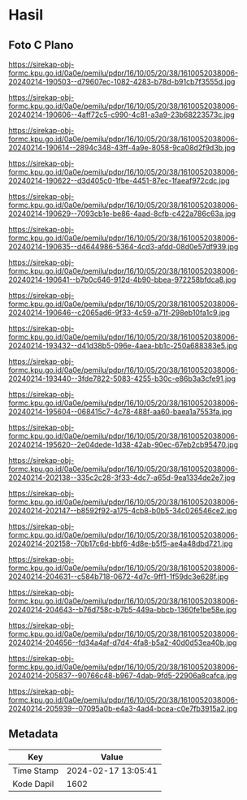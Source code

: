 # Hasil

## Foto C Plano

https://sirekap-obj-formc.kpu.go.id/0a0e/pemilu/pdpr/16/10/05/20/38/1610052038006-20240214-190503--d79607ec-1082-4283-b78d-b91cb7f3555d.jpg

https://sirekap-obj-formc.kpu.go.id/0a0e/pemilu/pdpr/16/10/05/20/38/1610052038006-20240214-190606--4aff72c5-c990-4c81-a3a9-23b68223573c.jpg

https://sirekap-obj-formc.kpu.go.id/0a0e/pemilu/pdpr/16/10/05/20/38/1610052038006-20240214-190614--2894c348-43ff-4a9e-8058-9ca08d2f9d3b.jpg

https://sirekap-obj-formc.kpu.go.id/0a0e/pemilu/pdpr/16/10/05/20/38/1610052038006-20240214-190622--d3d405c0-1fbe-4451-87ec-1faeaf972cdc.jpg

https://sirekap-obj-formc.kpu.go.id/0a0e/pemilu/pdpr/16/10/05/20/38/1610052038006-20240214-190629--7093cb1e-be86-4aad-8cfb-c422a786c63a.jpg

https://sirekap-obj-formc.kpu.go.id/0a0e/pemilu/pdpr/16/10/05/20/38/1610052038006-20240214-190635--d4644986-5364-4cd3-afdd-08d0e57df939.jpg

https://sirekap-obj-formc.kpu.go.id/0a0e/pemilu/pdpr/16/10/05/20/38/1610052038006-20240214-190641--b7b0c646-912d-4b90-bbea-972258bfdca8.jpg

https://sirekap-obj-formc.kpu.go.id/0a0e/pemilu/pdpr/16/10/05/20/38/1610052038006-20240214-190646--c2065ad6-9f33-4c59-a71f-298eb10fa1c9.jpg

https://sirekap-obj-formc.kpu.go.id/0a0e/pemilu/pdpr/16/10/05/20/38/1610052038006-20240214-193432--d41d38b5-096e-4aea-bb1c-250a688383e5.jpg

https://sirekap-obj-formc.kpu.go.id/0a0e/pemilu/pdpr/16/10/05/20/38/1610052038006-20240214-193440--3fde7822-5083-4255-b30c-e86b3a3cfe91.jpg

https://sirekap-obj-formc.kpu.go.id/0a0e/pemilu/pdpr/16/10/05/20/38/1610052038006-20240214-195604--068415c7-4c78-488f-aa60-baea1a7553fa.jpg

https://sirekap-obj-formc.kpu.go.id/0a0e/pemilu/pdpr/16/10/05/20/38/1610052038006-20240214-195620--2e04dede-1d38-42ab-90ec-67eb2cb95470.jpg

https://sirekap-obj-formc.kpu.go.id/0a0e/pemilu/pdpr/16/10/05/20/38/1610052038006-20240214-202138--335c2c28-3f33-4dc7-a65d-9ea1334de2e7.jpg

https://sirekap-obj-formc.kpu.go.id/0a0e/pemilu/pdpr/16/10/05/20/38/1610052038006-20240214-202147--b8592f92-a175-4cb8-b0b5-34c026546ce2.jpg

https://sirekap-obj-formc.kpu.go.id/0a0e/pemilu/pdpr/16/10/05/20/38/1610052038006-20240214-202158--70b17c6d-bbf6-4d8e-b5f5-ae4a48dbd721.jpg

https://sirekap-obj-formc.kpu.go.id/0a0e/pemilu/pdpr/16/10/05/20/38/1610052038006-20240214-204631--c584b718-0672-4d7c-9ff1-1f59dc3e628f.jpg

https://sirekap-obj-formc.kpu.go.id/0a0e/pemilu/pdpr/16/10/05/20/38/1610052038006-20240214-204643--b76d758c-b7b5-449a-bbcb-1360fe1be58e.jpg

https://sirekap-obj-formc.kpu.go.id/0a0e/pemilu/pdpr/16/10/05/20/38/1610052038006-20240214-204656--fd34a4af-d7d4-4fa8-b5a2-40d0d53ea40b.jpg

https://sirekap-obj-formc.kpu.go.id/0a0e/pemilu/pdpr/16/10/05/20/38/1610052038006-20240214-205837--90766c48-b967-4dab-9fd5-22906a8cafca.jpg

https://sirekap-obj-formc.kpu.go.id/0a0e/pemilu/pdpr/16/10/05/20/38/1610052038006-20240214-205939--07095a0b-e4a3-4ad4-bcea-c0e7fb3915a2.jpg


## Metadata

| Key        | Value               |
| ---------- | ------------------- |
| Time Stamp | 2024-02-17 13:05:41 |
| Kode Dapil | 1602                |



